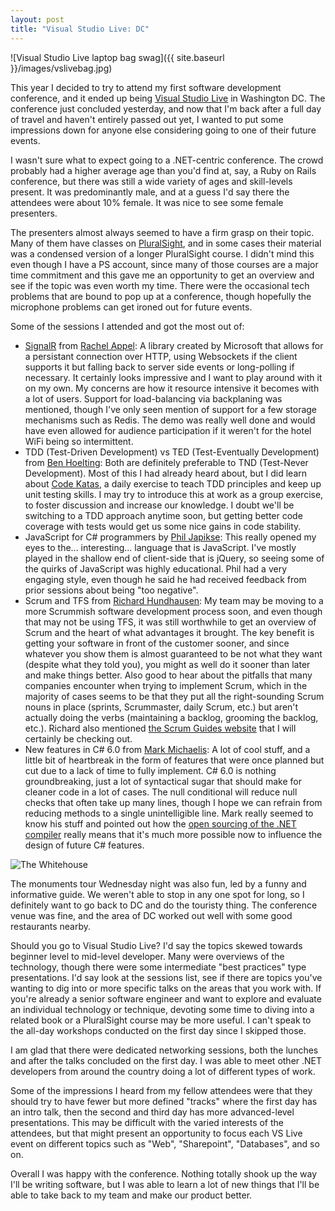 ```yaml
---
layout: post
title: "Visual Studio Live: DC"
---
```


![Visual Studio Live laptop bag swag]({{ site.baseurl }}/images/vslivebag.jpg)

This year I decided to try to attend my first software development conference, and it ended up being [Visual Studio Live](http://vslive.com/) in Washington DC. The conference just concluded yesterday, and now that I'm back after a full day of travel and haven't entirely passed out yet, I wanted to put some impressions down for anyone else considering going to one of their future events.

I wasn't sure what to expect going to a .NET-centric conference. The crowd probably had a higher average age than you'd find at, say, a Ruby on Rails conference, but there was still a wide variety of ages and skill-levels present. It was predominantly male, and at a guess I'd say there the attendees were about 10% female. It was nice to see some female presenters.

The presenters almost always seemed to have a firm grasp on their topic. Many of them have classes on [PluralSight](http://www.pluralsight.com/), and in some cases their material was a condensed version of a longer PluralSight course. I didn't mind this even though I have a PS account, since many of those courses are a major time commitment and this gave me an opportunity to get an overview and see if the topic was even worth my time. There were the occasional tech problems that are bound to pop up at a conference, though hopefully the microphone problems can get ironed out for future events.

Some of the sessions I attended and got the most out of:

* [SignalR](http://www.asp.net/signalr) from [Rachel Appel](http://rachelappel.com/): A library created by Microsoft that allows for a persistant connection over HTTP, using Websockets if the client supports it but falling back to server side events or long-polling if necessary. It certainly looks impressive and I want to play around with it on my own. My concerns are how it resource intensive it becomes with a lot of users. Support for load-balancing via backplaning was mentioned, though I've only seen mention of support for a few storage mechanisms such as Redis. The demo was really well done and would have even allowed for audience participation if it weren't for the hotel WiFi being so intermittent.
* TDD (Test-Driven Development) vs TED (Test-Eventually Development) from [Ben Hoelting](http://www.benhblog.com/): Both are definitely preferable to TND (Test-Never Development). Most of this I had already heard about, but I did learn about [Code Katas](http://osherove.com/tdd-kata-1/), a daily exercise to teach TDD principles and keep up unit testing skills. I may try to introduce this at work as a group exercise, to foster discussion and increase our knowledge. I doubt we'll be switching to a TDD approach anytime soon, but getting better code coverage with tests would get us some nice gains in code stability.
* JavaScript for C# programmers by [Phil Japikse](http://about.me/skimedic): This really opened my eyes to the... interesting... language that is JavaScript. I've mostly played in the shallow end of client-side that is jQuery, so seeing some of the quirks of JavaScript was highly educational. Phil had a very engaging style, even though he said he had received feedback from prior sessions about being "too negative".
* Scrum and TFS from [Richard Hundhausen](https://twitter.com/rhundhausen): My team may be moving to a more Scrummish software development process soon, and even though that may not be using TFS, it was still worthwhile to get an overview of Scrum and the heart of what advantages it brought. The key benefit is getting your software in front of the customer sooner, and since whatever you show them is almost guaranteed to be not what they want (despite what they told you), you might as well do it sooner than later and make things better. Also good to hear about the pitfalls that many companies encounter when trying to implement Scrum, which in the majority of cases seems to be that they put all the right-sounding Scrum nouns in place (sprints, Scrummaster, daily Scrum, etc.) but aren't actually doing the verbs (maintaining a backlog, grooming the backlog, etc.). Richard also mentioned [the Scrum Guides website](http://www.scrumguides.org/) that I will certainly be checking out.
* New features in C# 6.0 from [Mark Michaelis](http://intellitect.com/mark-michaelis/): A lot of cool stuff, and a little bit of heartbreak in the form of features that were once planned but cut due to a lack of time to fully implement. C# 6.0 is nothing groundbreaking, just a lot of syntactical sugar that should make for cleaner code in a lot of cases. The null conditional will reduce null checks that often take up many lines, though I hope we can refrain from reducing methods to a single unintelligible line. Mark really seemed to know his stuff and pointed out how the [open sourcing of the .NET compiler](https://roslyn.codeplex.com/) really means that it's much more possible now to influence the design of future C# features.

![The Whitehouse](http://stuff.faaberg.org/images/whitehouse.jpg)

The monuments tour Wednesday night was also fun, led by a funny and informative guide. We weren't able to stop in any one spot for long, so I definitely want to go back to DC and do the touristy thing. The conference venue was fine, and the area of DC worked out well with some good restaurants nearby.

Should you go to Visual Studio Live? I'd say the topics skewed towards beginner level to mid-level developer. Many were overviews of the technology, though there were some intermediate "best practices" type presentations. I'd say look at the sessions list, see if there are topics you've wanting to dig into or more specific talks on the areas that you work with. If you're already a senior software engineer and want to explore and evaluate an individual technology or technique, devoting some time to diving into a related book or a PluralSight course may be more useful. I can't speak to the all-day workshops conducted on the first day since I skipped those.

I am glad that there were dedicated networking sessions, both the lunches and after the talks concluded on the first day. I was able to meet other .NET developers from around the country doing a lot of different types of work.

Some of the impressions I heard from my fellow attendees were that they should try to have fewer but more defined "tracks" where the first day has an intro talk, then the second and third day has more advanced-level presentations. This may be difficult with the varied interests of the attendees, but that might present an opportunity to focus each VS Live event on different topics such as "Web", "Sharepoint", "Databases", and so on.

Overall I was happy with the conference. Nothing totally shook up the way I'll be writing software, but I was able to learn a lot of new things that I'll be able to take back to my team and make our product better.
